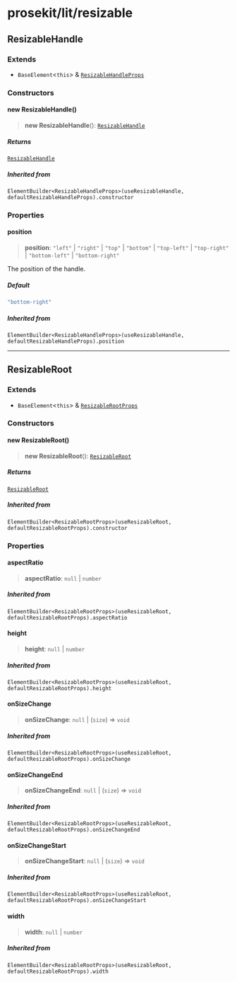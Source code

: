 # prosekit/lit/resizable

<a id="ResizableHandle" name="ResizableHandle"></a>

## ResizableHandle

### Extends

- `BaseElement`\<`this`\> & [`ResizableHandleProps`](../web/resizable.md#ResizableHandleProps)

### Constructors

<a id="Constructors" name="Constructors"></a>

#### new ResizableHandle()

> **new ResizableHandle**(): [`ResizableHandle`](resizable.md#ResizableHandle)

##### Returns

[`ResizableHandle`](resizable.md#ResizableHandle)

##### Inherited from

`ElementBuilder<ResizableHandleProps>(useResizableHandle, defaultResizableHandleProps).constructor`

### Properties

<a id="position" name="position"></a>

#### position

> **position**: `"left"` \| `"right"` \| `"top"` \| `"bottom"` \| `"top-left"` \| `"top-right"` \| `"bottom-left"` \| `"bottom-right"`

The position of the handle.

##### Default

```ts
"bottom-right"
```

##### Inherited from

`ElementBuilder<ResizableHandleProps>(useResizableHandle, defaultResizableHandleProps).position`

***

<a id="ResizableRoot" name="ResizableRoot"></a>

## ResizableRoot

### Extends

- `BaseElement`\<`this`\> & [`ResizableRootProps`](../web/resizable.md#ResizableRootProps)

### Constructors

<a id="Constructors-1" name="Constructors-1"></a>

#### new ResizableRoot()

> **new ResizableRoot**(): [`ResizableRoot`](resizable.md#ResizableRoot)

##### Returns

[`ResizableRoot`](resizable.md#ResizableRoot)

##### Inherited from

`ElementBuilder<ResizableRootProps>(useResizableRoot, defaultResizableRootProps).constructor`

### Properties

<a id="aspectRatio" name="aspectRatio"></a>

#### aspectRatio

> **aspectRatio**: `null` \| `number`

##### Inherited from

`ElementBuilder<ResizableRootProps>(useResizableRoot, defaultResizableRootProps).aspectRatio`

<a id="height" name="height"></a>

#### height

> **height**: `null` \| `number`

##### Inherited from

`ElementBuilder<ResizableRootProps>(useResizableRoot, defaultResizableRootProps).height`

<a id="onSizeChange" name="onSizeChange"></a>

#### onSizeChange

> **onSizeChange**: `null` \| (`size`) => `void`

##### Inherited from

`ElementBuilder<ResizableRootProps>(useResizableRoot, defaultResizableRootProps).onSizeChange`

<a id="onSizeChangeEnd" name="onSizeChangeEnd"></a>

#### onSizeChangeEnd

> **onSizeChangeEnd**: `null` \| (`size`) => `void`

##### Inherited from

`ElementBuilder<ResizableRootProps>(useResizableRoot, defaultResizableRootProps).onSizeChangeEnd`

<a id="onSizeChangeStart" name="onSizeChangeStart"></a>

#### onSizeChangeStart

> **onSizeChangeStart**: `null` \| (`size`) => `void`

##### Inherited from

`ElementBuilder<ResizableRootProps>(useResizableRoot, defaultResizableRootProps).onSizeChangeStart`

<a id="width" name="width"></a>

#### width

> **width**: `null` \| `number`

##### Inherited from

`ElementBuilder<ResizableRootProps>(useResizableRoot, defaultResizableRootProps).width`
